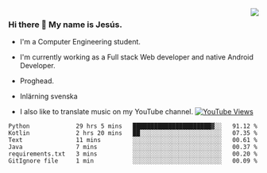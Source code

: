 <img align='right' src="https://github-readme-stats.vercel.app/api/top-langs/?username=JesusJimenezG&layout=compact&theme=dracula">

### Hi there 👋 My name is Jesús.
- I'm a Computer Engineering student.
- I'm currently working as a Full stack Web developer and native Android Developer.

- Proghead.
- Inlärning svenska
- I also like to translate music on my YouTube channel. [![YouTube Views](https://img.shields.io/youtube/channel/views/UCWnlcC4_sV9Imcy9ysQpxHA?style=social)](https://www.youtube.com/channel/UCWnlcC4_sV9Imcy9ysQpxHA)

<!--START_SECTION:waka-->

```text
Python             29 hrs 5 mins   ██████████████████████▓░░   91.12 %
Kotlin             2 hrs 20 mins   ██░░░░░░░░░░░░░░░░░░░░░░░   07.35 %
Text               11 mins         ░░░░░░░░░░░░░░░░░░░░░░░░░   00.61 %
Java               7 mins          ░░░░░░░░░░░░░░░░░░░░░░░░░   00.37 %
requirements.txt   3 mins          ░░░░░░░░░░░░░░░░░░░░░░░░░   00.20 %
GitIgnore file     1 min           ░░░░░░░░░░░░░░░░░░░░░░░░░   00.09 %
```

<!--END_SECTION:waka-->

<!--
**JesusJimenezG/JesusJimenezG** is a ✨ _special_ ✨ repository because its `README.md` (this file) appears on your GitHub profile.

Here are some ideas to get you started:

- 🔭 I’m currently working on ...
- 🌱 I’m currently learning ...
- 👯 I’m looking to collaborate on ...
- 🤔 I’m looking for help with ...
- 💬 Ask me about ...
- 📫 How to reach me: ...
- 😄 Pronouns: ...
- ⚡ Fun fact: ...
-->

